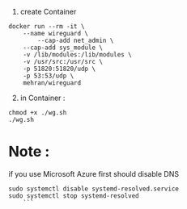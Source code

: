 1) create Container

```
docker run --rm -it \
	--name wireguard \
        --cap-add net_admin \
	--cap-add sys_module \
 	-v /lib/modules:/lib/modules \
 	-v /usr/src:/usr/src \
	-p 51820:51820/udp \
	-p 53:53/udp \
  	mehran/wireguard
 ```
2) in Container :
```
chmod +x ./wg.sh
./wg.sh
```

# Note :
if you use Microsoft Azure first should disable DNS

```
sudo systemctl disable systemd-resolved.service
sudo systemctl stop systemd-resolved
    ```
